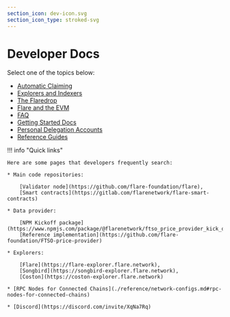 ```yaml
---
section_icon: dev-icon.svg
section_icon_type: stroked-svg
---
```


# Developer Docs

Select one of the topics below:

* [Automatic Claiming](./automatic-claiming.md)
* [Explorers and Indexers](./explorers-and-indexers.md)
* [The Flaredrop](./the-flaredrop.md)
* [Flare and the EVM](./summary.md)
* [FAQ](./faq.md)
* [Getting Started Docs](./getting-started/index.md)
* [Personal Delegation Accounts](./personal-delegation-account.md)
* [Reference Guides](./reference/index.md)

!!! info "Quick links"

    Here are some pages that developers frequently search:

    * Main code repositories:

        [Validator node](https://github.com/flare-foundation/flare),
        [Smart contracts](https://gitlab.com/flarenetwork/flare-smart-contracts)

    * Data provider:

        [NPM Kickoff package](https://www.npmjs.com/package/@flarenetwork/ftso_price_provider_kick_off_package),
        [Reference implementation](https://github.com/flare-foundation/FTSO-price-provider)

    * Explorers:

        [Flare](https://flare-explorer.flare.network),
        [Songbird](https://songbird-explorer.flare.network),
        [Coston](https://coston-explorer.flare.network)

    * [RPC Nodes for Connected Chains](./reference/network-configs.md#rpc-nodes-for-connected-chains)

    * [Discord](https://discord.com/invite/XqNa7Rq)
